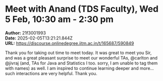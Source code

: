 # Meet with Anand (TDS Faculty), Wed 5 Feb, 10:30 am - 2:30 pm

**Author:** 21f3001993  
**Date:** 2025-02-05T13:21:21.844Z  
**URL:** https://discourse.onlinedegree.iitm.ac.in/t/165687/590849

Thank you for taking out time to meet today. It was great to meet you Sir, and was a great pleasant surprise to meet our wonderful TAs, @carlton and @jivraj (and, TAs for Java and Statistics I too. sorry, I am unable to tag them with names) as well. I am inspired to continue learning deeper and more… such interactions are very helpful. Thank you.
